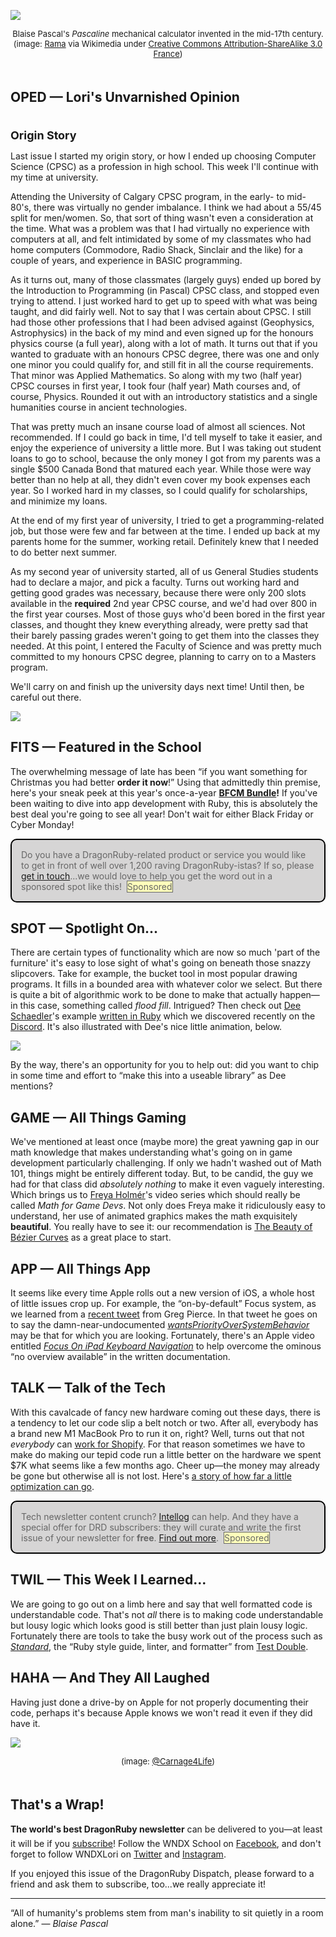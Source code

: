 <div style="display:none;font-size:0;line-height:0;max-height:0;mso-hide:all">DRD097: It’s our all Blaise Pascal all the time issue.</div>

![](https://dragonrubydispatch.com/assets/images/pascaline-590x393.png)

<div style="font-size: small; text-align: center; padding-bottom: 20px;">Blaise Pascal's <em>Pascaline</em> mechanical calculator invented in the mid-17th century. (image: <a href="https://commons.wikimedia.org/wiki/File:Pascaline-CnAM_823-1-IMG_1506-black.jpg">Rama</a> via  Wikimedia under <a href="https://creativecommons.org/licenses/by-sa/3.0/fr/deed.en">Creative Commons Attribution-ShareAlike 3.0 France</a>)</div>

## OPED &#8212; Lori's Unvarnished Opinion

<div style="font-size: large; text-align: left; padding-top: 20px;"><b>Origin Story</b></div>

Last issue I started my origin story, or how I ended up choosing Computer Science (CPSC) as a profession in high school. This week I'll continue with my time at university.

Attending the University of Calgary CPSC program, in the early- to mid-80's, there was virtually no gender imbalance. I think we had about a 55/45 split for men/women. So, that sort of thing wasn't even a consideration at the time. What was a problem was that I had virtually no experience with computers at all, and felt intimidated by some of my classmates who had home computers (Commodore, Radio Shack, Sinclair and the like) for a couple of years, and experience in BASIC programming.

As it turns out, many of those classmates (largely guys) ended up bored by the Introduction to Programming (in Pascal) CPSC class, and stopped even trying to attend. I just worked hard to get up to speed with what was being taught, and did fairly well. Not to say that I was certain about CPSC. I still had those other professions that I had been advised against (Geophysics, Astrophysics) in the back of my mind and even signed up for the honours physics course (a full year), along with a lot of math. It turns out that if you wanted to graduate with an honours CPSC degree, there was one and only one minor you could qualify for, and still fit in all the course requirements. That minor was Applied Mathematics. So along with my two (half year) CPSC courses in first year, I took four (half year) Math courses and, of course, Physics. Rounded it out with an introductory statistics and a single humanities course in ancient technologies.

That was pretty much an insane course load of almost all sciences. Not recommended. If I could go back in time, I'd tell myself to take it easier, and enjoy the experience of university a little more. But I was taking out student loans to go to school, because the only money I got from my parents was a single $500 Canada Bond that matured each year. While those were way better than no help at all, they didn't even cover my book expenses each year. So I worked hard in my classes, so I could qualify for scholarships, and minimize my loans.

At the end of my first year of university, I tried to get a programming-related job, but those were few and far between at the time. I ended up back at my parents home for the summer, working retail. Definitely knew that I needed to do better next summer.

As my second year of university started, all of us General Studies students had to declare a major, and pick a faculty. Turns out working hard and getting good grades was necessary, because there were only 200 slots available in the **required** 2nd year CPSC course, and we'd had over 800 in the first year courses. Most of those guys who'd been bored in the first year classes, and thought they knew everything already, were pretty sad that their barely passing grades weren't going to get them into the classes they needed. At this point, I entered the Faculty of Science and was pretty much committed to my honours CPSC degree, planning to carry on to a Masters program.

We'll carry on and finish up the university days next time! Until then, be careful out there.

![](https://dragonrubydispatch.com/assets/images/lori-olson-signature.jpg)

<div style="height: 50px"/>

## FITS &#8212; Featured in the School

The overwhelming message of late has been &ldquo;if you want something for Christmas you had better <b>order it now</b>!&rdquo; Using that admittedly thin premise, here's your sneak peek at this year's once-a-year <b>[BFCM Bundle](https://wndx.school/p/black-friday-2021)!</b> If you've been waiting to dive into app development with Ruby, this is absolutely the best deal you're going to see all year! Don't wait for either Black Friday or Cyber Monday!

<div style="background: #D6D5D5; padding: 15px; border-style: solid; border-width: 2px; border-color: black; margin-bottom: 15px; border-radius: 10px;" ><span style="color: #666666;">Do you have a DragonRuby-related product or service you would like to get in front of well over 1,200 raving DragonRuby-istas? If so, please <a href="mailto:lori@wndx.com">get in touch</a>...we would love to help you get the word out in a sponsored spot like this!&nbsp;&nbsp;<span style="background-color: #FFFFBB; border-style: solid; border-width: 1px; border-color: #666666">Sponsored</span></span></div>

## SPOT &#8212; Spotlight On...

There are certain types of functionality which are now so much 'part of the furniture' it's easy to lose sight of what's going on beneath those snazzy slipcovers. Take for example, the bucket tool in most popular drawing programs. It fills in a bounded area with whatever color we select. But there is quite a bit of algorithmic work to be done to make that actually happen&mdash;in this case, something called <em>flood fill</em>. Intrigued? Then check out [Dee Schaedler](https://github.com/DSchaedler)'s example [written in Ruby](https://github.com/DSchaedler) which we discovered recently on the [Discord](https://discord.com/channels/608064116111966245/674410581326823446/898199752091500584). It's also illustrated with Dee's nice little animation, below.

![](https://dragonrubydispatch.com/assets/images/random_triangles_3.gif)

By the way, there's an opportunity for you to help out: did you want to chip in some time and effort to &ldquo;make this into a useable library&rdquo; as Dee mentions? 

## GAME &#8212; All Things Gaming

We've mentioned at least once (maybe more) the great yawning gap in our math knowledge that makes understanding what's going on in game development particularly challenging. If only we hadn't washed out of Math 101, things might be entirely different today. But, to be candid, the guy we had for that class did <em>absolutely nothing</em> to make it even vaguely interesting. Which brings us to [Freya Holmér](https://twitter.com/FreyaHolmer)'s video series which should really be called <em>Math for Game Devs</em>. Not only does Freya make it ridiculously easy to understand, her use of animated graphics makes the math exquisitely <b>beautiful</b>. You really have to see it: our recommendation is [The Beauty of Bézier Curves](https://www.youtube.com/channel/UC7M-Wz4zK8oikt6ATcoTwBA) as a great place to start. 

## APP &#8212; All Things App

It seems like every time Apple rolls out a new version of iOS, a whole host of little issues crop up. For example, the &ldquo;on-by-default&rdquo; Focus system, as we learned from a [recent tweet](https://twitter.com/agiletortoise/status/1409920289975287808) from Greg Pierce. In that tweet he goes on to say the damn-near-undocumented <em>[wantsPriorityOverSystemBehavior](https://developer.apple.com/documentation/uikit/uikeycommand/3780513-wantspriorityoversystembehavior/)</em> may be that for which you are looking. Fortunately, there's an Apple video entitled <em>[Focus On iPad Keyboard Navigation](https://developer.apple.com/videos/play/wwdc2021/10260/)</em> to help overcome the ominous &ldquo;no overview available&rdquo; in the written documentation.

## TALK &#8212; Talk of the Tech

With this cavalcade of fancy new hardware coming out these days, there is a tendency to let our code slip a belt notch or two. After all, everybody has a brand new M1 MacBook Pro  to run it on, right? Well, turns out that not <em>everybody</em> can [work for Shopify](https://twitter.com/swatiswoboda/status/1451671032549494787). For that reason sometimes we have to make do making our tepid code run a little better on the hardware we spent $7K what seems like a few months ago. Cheer up&mdash;the money may already be gone but otherwise all is not lost. Here's [a story of how far a little optimization can go](https://discord.com/channels/608064116111966245/674410581326823446/900850380005601310).

<div style="background: #D6D5D5; padding: 15px; border-style: solid; border-width: 2px; border-color: black; margin-bottom: 15px; border-radius: 10px;" ><span style="color: #666666;">Tech newsletter content crunch? <a href="https://intellog.com/content-crunch.html">Intellog</a> can help. And they have a special offer for DRD subscribers: they will curate and write the first issue of your newsletter for <b>free</b>. <a href="https://intellog.com/content-crunch.html">Find out more</a>.&nbsp;&nbsp;<span style="background-color: #FFFFBB; border-style: solid; border-width: 1px; border-color: #666666">Sponsored</span></span></div>

## TWIL &#8212; This Week I Learned...

We are going to go out on a limb here and say that well formatted code is understandable code. That's not <em>all</em> there is to making code understandable but lousy logic which looks good is still better than just plain lousy logic. Fortunately there are tools to take the busy work out of the process such as <em>[Standard](https://github.com/testdouble/standard)</em>, the &ldquo;Ruby style guide, linter, and formatter&rdquo; from [Test Double](http://testdouble.com).

## HAHA &#8212; And They All Laughed

Having just done a drive-by on Apple for not properly documenting their code, perhaps it's because Apple knows we won't read it even if they did have it. 

![](https://dragonrubydispatch.com/assets/images/six-hours-of-debugging-590x649.png)

<div style="font-size: small; text-align: center; padding-bottom: 20px;">(image: <a href="https://twitter.com/Carnage4Life/status/1449481776561364998">@Carnage4Life</a>)</div>

## That's a Wrap!

**The world's best DragonRuby newsletter** can be delivered to you&#8212;at least it will be if you [subscribe](https://motivated-experimenter-209.ck.page/bd51551808)! Follow the WNDX School on [Facebook](https://www.facebook.com/wndxschool), and don't forget to follow WNDXLori on [Twitter](https://twitter.com/wndxlori) and [Instagram](https://instagram.com/wndxlori).

If you enjoyed this issue of the DragonRuby Dispatch, please forward to a friend and ask them to subscribe, too...we really appreciate it!

<hr/>

&ldquo;All of humanity's problems stem from man's inability to sit quietly in a room alone.&rdquo; &mdash; <em>Blaise Pascal</em>
